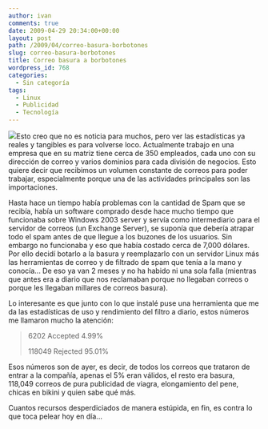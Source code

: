 ```yaml
---
author: ivan
comments: true
date: 2009-04-29 20:34:00+00:00
layout: post
path: /2009/04/correo-basura-borbotones
slug: correo-basura-borbotones
title: Correo basura a borbotones
wordpress_id: 768
categories:
  - Sin categoría
tags:
  - Linux
  - Publicidad
  - Tecnología
---
```


[![](http://ivan.campananaranjo.com/wp-content/uploads/2009/04/spam-mail.jpg)](http://2.bp.blogspot.com/_T2UWuNJg3dQ/Sfh3yjSp6bI/AAAAAAAABeM/iH2gPNeFNdk/s1600-h/spam-mail.jpg)Esto creo que no es noticia para muchos, pero ver las estadísticas ya reales y tangibles es para volverse loco. Actualmente trabajo en una empresa que en su matriz tiene cerca de 350 empleados, cada uno con su dirección de correo y varios dominios para cada división de negocios. Esto quiere decir que recibimos un volumen constante de correos para poder trabajar, especialmente porque una de las actividades principales son las importaciones.

Hasta hace un tiempo había problemas con la cantidad de Spam que se recibía, había un software comprado desde hace mucho tiempo que funcionaba sobre Windows 2003 server y servía como intermediario para el servidor de correos (un Exchange Server), se suponía que debería atrapar todo el spam antes de que llegue a los buzones de los usuarios. Sin embargo no funcionaba y eso que había costado cerca de 7,000 dólares. Por ello decidí botarlo a la basura y reemplazarlo con un servidor Linux más las herramientas de correo y de filtrado de spam que tenía a la mano y conocía... De eso ya van 2 meses y no ha habido ni una sola falla (mientras que antes era a diario que nos reclamaban porque no llegaban correos o porque les llegaban millares de correos basura).

Lo interesante es que junto con lo que instalé puse una herramienta que me da las estadísticas de uso y rendimiento del filtro a diario, estos números me llamaron mucho la atención:

<blockquote>6202   Accepted                                   4.99%

118049 Rejected 95.01%</blockquote>

Esos números son de ayer, es decir, de todos los correos que trataron de entrar a la compañía, apenas el 5% eran válidos, el resto era basura, 118,049 correos de pura publicidad de viagra, elongamiento del pene, chicas en bikini y quien sabe qué más.

Cuantos recursos desperdiciados de manera estúpida, en fin, es contra lo que toca pelear hoy en día...

